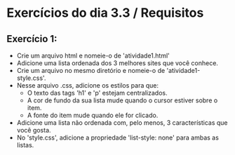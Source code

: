 # Exercícios do dia 3.3 / Requisitos

## Exercício 1:

- Crie um arquivo html e nomeie-o de 'atividade1.html'
- Adicione uma lista ordenada dos 3 melhores sites que você conhece.
- Crie um arquivo no mesmo diretório e nomeie-o de 'atividade1-style.css'.
- Nesse arquivo .css, adicione os estilos para que:
    - O texto das tags 'h1' e 'p' estejam centralizados.
    - A cor de fundo da sua lista mude quando o cursor estiver sobre o item.
    - A fonte do item mude quando ele for clicado.
- Adicione uma lista não ordenada com, pelo menos, 3 características que você gosta.
- No 'style.css', adicione a propriedade 'list-style: none' para ambas as listas.

